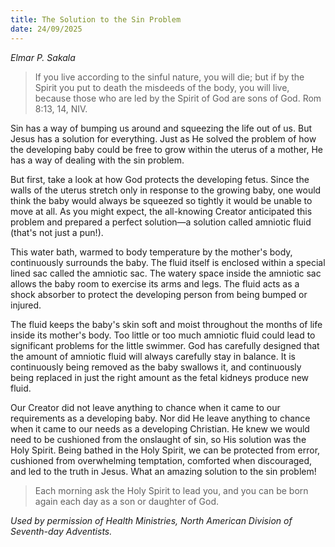 ```yaml
---
title: The Solution to the Sin Problem
date: 24/09/2025
---
```


_Elmar P. Sakala_

> <p></p>
> If you live according to the sinful nature, you will die; but if by the Spirit you put to death the misdeeds of the body, you will live, because those who are led by the Spirit of God are sons of God. Rom 8:13, 14, NIV.

Sin has a way of bumping us around and squeezing the life out of us. But Jesus has a solution for everything. Just as He solved the problem of how the developing baby could be free to grow within the uterus of a mother, He has a way of dealing with the sin problem.

But first, take a look at how God protects the developing fetus. Since the walls of the uterus stretch only in response to the growing baby, one would think the baby would always be squeezed so tightly it would be unable to move at all. As you might expect, the all-knowing Creator anticipated this problem and prepared a perfect solution—a solution called amniotic fluid (that's not just a pun!).

This water bath, warmed to body temperature by the mother's body, continuously surrounds the baby. The fluid itself is enclosed within a special lined sac called the amniotic sac. The watery space inside the amniotic sac allows the baby room to exercise its arms and legs. The fluid acts as a shock absorber to protect the developing person from being bumped or injured.

The fluid keeps the baby's skin soft and moist throughout the months of life inside its mother's body. Too little or too much amniotic fluid could lead to significant problems for the little swimmer. God has carefully designed that the amount of amniotic fluid will always carefully stay in balance. It is continuously being removed as the baby swallows it, and continuously being replaced in just the right amount as the fetal kidneys produce new fluid.

Our Creator did not leave anything to chance when it came to our requirements as a developing baby. Nor did He leave anything to chance when it came to our needs as a developing Christian. He knew we would need to be cushioned from the onslaught of sin, so His solution was the Holy Spirit. Being bathed in the Holy Spirit, we can be protected from error, cushioned from overwhelming temptation, comforted when discouraged, and led to the truth in Jesus. What an amazing solution to the sin problem!

> <callout></callout>
> Each morning ask the Holy Spirit to lead you, and you can be born again each day as a son or daughter of God.

_Used by permission of Health Ministries, North American Division of Seventh-day Adventists._